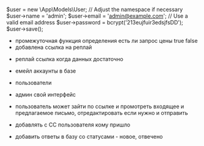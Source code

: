   $user = new \App\Models\User; // Adjust the namespace if necessary
   $user->name = 'admin';
   $user->email = 'admin@example.com'; // Use a valid email address
   $user->password = bcrypt('213eujfuir3edsjfsDD');
   $user->save();

   

+ промежуточная функция определения есть ли запрос цены true false 
+ добавлена ссылка на реплай

- реплай ссылка когда данных достаточно

- емейл аккаунты в базе
- пользователи
- админ свой интерфейс
+ пользователь может зайти по ссылке и промотреть входящее и предлагаемое письмо, отредактировать если нужно и отправить
- добавлять с СС пользователя кому пришло

- добавить ответы в базу со статусами - новое, отвечено

